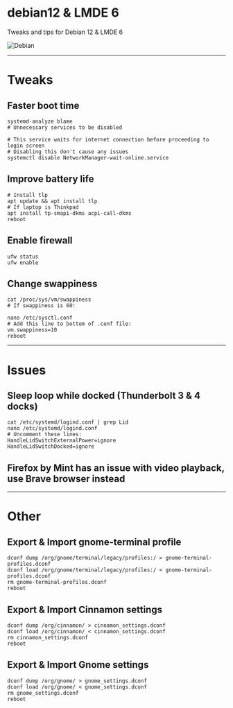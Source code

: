 # debian12 & LMDE 6
Tweaks and tips for Debian 12 & LMDE 6

![Debian](https://media1.tenor.com/m/BcVGTaZaNccAAAAC/debian-linux.gif)

---

# Tweaks

## Faster boot time

```
systemd-analyze blame
# Unnecessary services to be disabled

# This service waits for internet connection before proceeding to login screen
# Disabling this don't cause any issues 
systemctl disable NetworkManager-wait-online.service
```

## Improve battery life

```
# Install tlp
apt update && apt install tlp
# If laptop is Thinkpad
apt install tp-smapi-dkms acpi-call-dkms
reboot
```

## Enable firewall

```
ufw status
ufw enable
```

## Change swappiness

```
cat /proc/sys/vm/swappiness
# If swappiness is 60:

nano /etc/sysctl.conf
# Add this line to bottom of .conf file:
vm.swappiness=10
reboot
```

---

# Issues

## Sleep loop while docked (Thunderbolt 3 & 4 docks)

```
cat /etc/systemd/logind.conf | grep Lid
nano /etc/systemd/logind.conf
# Uncomment these lines:
HandleLidSwitchExternalPower=ignore
HandleLidSwitchDocked=ignore
```

## Firefox by Mint has an issue with video playback, use Brave browser instead


---

# Other

## Export & Import gnome-terminal profile

```
dconf dump /org/gnome/terminal/legacy/profiles:/ > gnome-terminal-profiles.dconf
dconf load /org/gnome/terminal/legacy/profiles:/ < gnome-terminal-profiles.dconf
rm gnome-terminal-profiles.dconf
reboot
```

## Export & Import Cinnamon settings
```
dconf dump /org/cinnamon/ > cinnamon_settings.dconf
dconf load /org/cinnamon/ < cinnamon_settings.dconf
rm cinnamon_settings.dconf
reboot
```

## Export & Import Gnome settings
```
dconf dump /org/gnome/ > gnome_settings.dconf
dconf load /org/gnome/ < gnome_settings.dconf
rm gnome_settings.dconf
reboot
```
